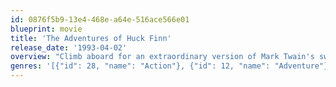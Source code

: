 ```yaml
---
id: 0876f5b9-13e4-468e-a64e-516ace566e01
blueprint: movie
title: 'The Adventures of Huck Finn'
release_date: '1993-04-02'
overview: "Climb aboard for an extraordinary version of Mark Twain's sweeping adventure when Walt Disney presents The Adventures of Huck Finn, starring Elijah Wood (The Lord of the Rings). Directed by Stephen Sommers (The Mummy, The Mummy Returns), it's the unforgettable saga of a mischievous youngster and a runaway slave"
genres: '[{"id": 28, "name": "Action"}, {"id": 12, "name": "Adventure"}, {"id": 18, "name": "Drama"}, {"id": 10751, "name": "Family"}]'
---
```

